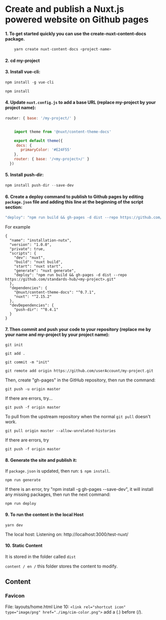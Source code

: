 # Create and publish a Nuxt.js powered website on Github pages
#### 1.  To get started quickly you can use the create-nuxt-content-docs package.

```js
    yarn create nuxt-content-docs <project-name>
```
    
#### 2.	cd my-project
#### 3.	Install vue-cli:
```js
npm install -g vue-cli
```
```js
npm install
```
#### 4.	Update `nuxt.config.js` to add a base URL (replace my-project by your project name):
```js
router: { base: '/my-project/' }
```
    
```js
    
    import theme from '@nuxt/content-theme-docs'

    export default theme({
     docs: {
       primaryColor: '#E24F55'
    },
    router: { base: '/<my-project>/' }
  })
```
    
#### 5.	Install push-dir:
```js
npm install push-dir --save-dev
```
#### 6.	Create a deploy command to publish to Github pages by editing `package.json` file and adding this line at the beginning of the script section:
```js
"deploy": "npm run build && gh-pages -d dist --repo https://github.com/standards-hub/<my-project>.git"
```
    
For example

```
{
  "name": "installation-nutx",
  "version": "1.0.0",
  "private": true,
  "scripts": {
    "dev": "nuxt",
    "build": "nuxt build",
    "start": "nuxt start",
    "generate": "nuxt generate",
    "deploy": "npm run build && gh-pages -d dist --repo https://github.com/standards-hub/<my-project>.git"
  },
  "dependencies": {
    "@nuxt/content-theme-docs": "^0.7.1",
    "nuxt": "^2.15.2"
  },
  "devDependencies": {
    "push-dir": "^0.4.1"
  }
}
```

#### 7.	Then commit and push your code to your repository (replace me by your name and my-project by your project name):
```
git init
```
```
git add .
```
```
git commit -m "init"
```
```
git remote add origin https://github.com/userAccount/my-project.git
```

Then, create "gh-pages" in the GitHub repository, then run the command:
      
```
git push -u origin master
```
If there are errors, try...

```
git push -f origin master
```
      
To pull from the upstream repository when the normal `git pull` doesn't work.

```
git pull origin master --allow-unrelated-histories
```
      
If there are errors, try 

```
git push -f origin master
```
 
#### 8.	Generate the site and publish it:
If `package.json` is updated, then run: `$ npm install`.

```
npm run generate
```
    
If there is an error, try "npm install -g gh-pages --save-dev", it will install any missing packages, then run the next command:
    
```
npm run deploy
```

#### 9. To run the content in the local Host

```
yarn dev
```
    
The local host: Listening on: http://localhost:3000/test-nuxt/
 
#### 10. Static Content
It is stored in the folder called `dist`

`content / en /` this folder stores the content to modify.
    
## Content

### Favicon
File: layouts/home.html
Line 10: `<link rel="shortcut icon" type="image/png" href="./img/cim-color.png">`  add a (.) before (/).
